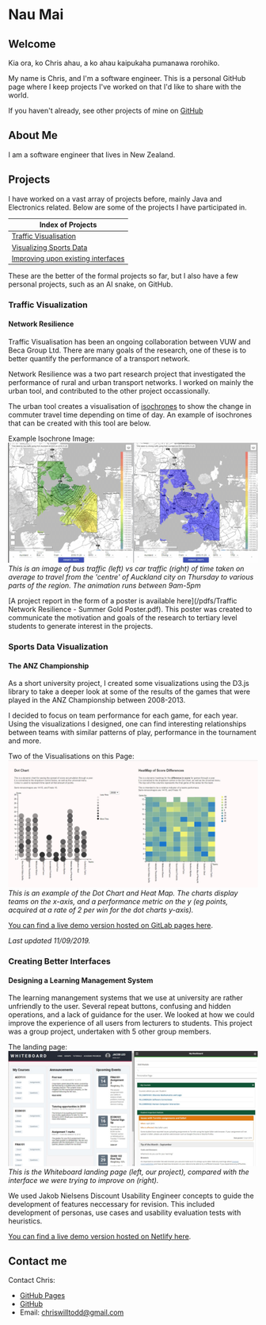 # Nau Mai
## Welcome

Kia ora, ko Chris ahau, a ko ahau kaipukaha pumanawa rorohiko. 

My name is Chris, and I'm a software engineer. This is a personal GitHub page where I keep projects I've
worked on that I'd like to share with the world.

If you haven't already, see other projects of mine on [GitHub](https://github.com/chriswtodd/)

## About Me

I am a software engineer that lives in New Zealand.

## Projects

I have worked on a vast array of projects before, mainly Java and Electronics related. Below are some 
of the projects I have participated in.

|                      Index of Projects                             |
|--------------------------------------------------------------------|
| [Traffic Visualisation](#traffic-visualisation)                    |
|[Visualizing Sports Data](#sports-data-visualization)               |
|[Improving upon existing interfaces](#creating-better-interfaces)   |

These are the better of the formal projects so far, but I also have a few personal projects, such as an AI snake, on GitHub.

### Traffic Visualization
#### Network Resilience

Traffic Visualisation has been an ongoing collaboration between VUW and Beca Group Ltd. There are many 
goals of the research, one of these is to better quantify the performance of a transport network.

Network Resilience was a two part research project that investigated the performance of rural and urban 
transport networks. I worked on mainly the urban tool, and contributed to the other project occassionally.

The urban tool creates a visualisation of [isochrones](https://wiki.openstreetmap.org/wiki/Isochrone) to 
show the change in commuter travel time depending on time of day. An example of isochrones that can be 
created with this tool are below.

Example Isochrone Image:
![Isochrone](/images/Auckland-Thursday-alltime-comp.gif "Animated Isochrone of Auckland, NZ")
_This is an image of bus traffic (left) vs car traffic (right) of time taken on average to travel from the
'centre' of Auckland city on Thursday to various parts of the region. The animation runs between 9am-5pm_

[A project report in the form of a poster is available here](/pdfs/Traffic Network Resilience - Summer 
Gold Poster.pdf). This poster was created to communicate the motivation and goals of the research to 
tertiary level students to generate interest in the projects.

### Sports Data Visualization
#### The ANZ Championship

As a short university project, I created some visualizations using the D3.js library to take a deeper look
at some of the results of the games that were played in the ANZ Championship between 2008-2013.

I decided to focus on team performance for each game, for each year. Using the visualizations I designed,
one can find interesting relationships between teams with similar patterns of play, performance in the tournament and more.

Two of the Visualisations on this Page:
![ANZ-Vis](/images/ANZ-Viz.jpg "Preview of the ANZ Championship Vis")
_This is an example of the Dot Chart and Heat Map. The charts display teams on the x-axis, and a 
performance metric on the y (eg points, acquired at a rate of 2 per win for the dot charts y-axis)._

[You can find a live demo version hosted on GitLab pages here](https://toddchri1.glp.ecs.vuw.ac.nz/information-visualisation---anz-championship/).

_Last updated 11/09/2019._

### Creating Better Interfaces
#### Designing a Learning Management System

The learning manangement systems that we use at university are rather unfriendly to the user. Several repeat buttons, confusing and 
hidden operations, and a lack of guidance for the user. We looked at how we could improve the experience of all users from
lecturers to students. This project was a group project, undertaken with 5 other group members.

The landing page:
![Whiteboard](/images/White-vs-Black.jpg "Whiteboard landing")
_This is the Whiteboard landing page (left, our project), compared with the interface we were trying to improve on (right)._

We used Jakob Nielsens Discount Usability Engineer concepts to guide the development of features neccessary for revision. This 
included development of personas, use cases and usability evaluation tests with heuristics.

[You can find a live demo version hosted on Netlify here](https://whiteboard.netlify.com/index.html).

## Contact me

Contact Chris:
- [GitHub Pages](https://chriswtodd.github.io/)
- [GitHub](https://github.com/chriswtodd/)
- Email: <chriswilltodd@gmail.com>
